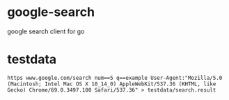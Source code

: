 # google-search

google search client for go

# testdata

```
https www.google.com/search num==5 q==example User-Agent:"Mozilla/5.0 (Macintosh; Intel Mac OS X 10_14_0) AppleWebKit/537.36 (KHTML, like Gecko) Chrome/69.0.3497.100 Safari/537.36" > testdata/search.result
```
